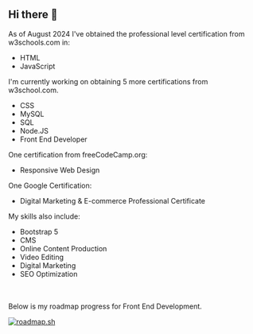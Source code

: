 ## Hi there 👋

As of August 2024 I've obtained the professional level certification from w3schools.com in:
- HTML
- JavaScript

I'm currently working on obtaining 5 more certifications from w3school.com.
- CSS
- MySQL
- SQL
- Node.JS
- Front End Developer

One certification from freeCodeCamp.org:
- Responsive Web Design

One Google Certification:
- Digital Marketing & E-commerce Professional Certificate

My skills also include:
- Bootstrap 5
- CMS
- Online Content Production
- Video Editing
- Digital Marketing
- SEO Optimization
<br>
<br>
Below is my roadmap progress for Front End Development.

<a href="https://roadmap.sh"><img src="https://roadmap.sh/card/wide/66c25e3f837d383f4ae8f081?variant=dark&roadmaps=frontend" alt="roadmap.sh"/></a>

<!-- This Uses The Language Markdown. To Change Lookup Markdown Syntax.
**techBaker91/techBaker91** is a ✨ _special_ ✨ repository because its `README.md` (this file) appears on your GitHub profile.

Here are some ideas to get you started:

- 🔭 I’m currently working on ...
- 🌱 I’m currently learning ...
- 👯 I’m looking to collaborate on ...
- 🤔 I’m looking for help with ...
- 💬 Ask me about ...
- 📫 How to reach me: ...
- 😄 Pronouns: ...
- ⚡ Fun fact: ...
-->
